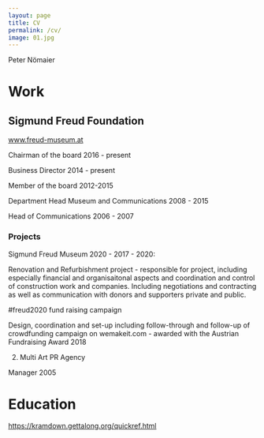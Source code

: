 ```yaml
---
layout: page
title: CV
permalink: /cv/
image: 01.jpg
---
```


Peter Nömaier

# Work

## Sigmund Freud Foundation

www.freud-museum.at

Chairman of the board 2016 - present

Business Director 2014 - present

Member of the board 2012-2015

Department Head Museum and Communications 2008 - 2015

Head of Communications 2006 - 2007

### Projects

Sigmund Freud Museum 2020 - 2017 - 2020:

Renovation and Refurbishment project - responsible for project, including especially financial and organisaitonal aspects and coordination and control of construction work and companies. Including negotiations and contracting as well as communication with donors and supporters private and public. 

#freud2020 fund raising campaign

Design, coordination and set-up including follow-through and follow-up of crowdfunding campaign on wemakeit.com - awarded with the Austrian Fundraising Award 2018

2. Multi Art PR Agency

Manager 2005


# Education

https://kramdown.gettalong.org/quickref.html
